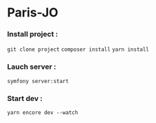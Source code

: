 # Paris-JO

### Install project :
`git clone project`
`composer install`
`yarn install`

### Lauch server :
`symfony server:start`

### Start dev :
`yarn encore dev --watch` 